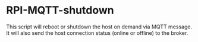 # RPI-MQTT-shutdown
This script will reboot or shutdown the host on demand via MQTT message. 
It will also send the host connection status (online or offline) to the broker.
